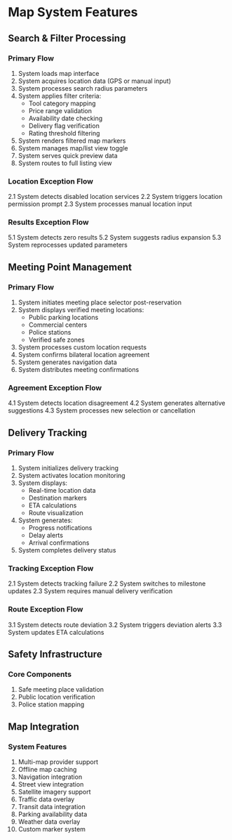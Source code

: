 # Map System Features

## Search & Filter Processing
### Primary Flow
1. System loads map interface
2. System acquires location data (GPS or manual input)
3. System processes search radius parameters
4. System applies filter criteria:
   - Tool category mapping
   - Price range validation
   - Availability date checking
   - Delivery flag verification
   - Rating threshold filtering
5. System renders filtered map markers
6. System manages map/list view toggle
7. System serves quick preview data
8. System routes to full listing view

### Location Exception Flow
2.1 System detects disabled location services
2.2 System triggers location permission prompt
2.3 System processes manual location input

### Results Exception Flow
5.1 System detects zero results
5.2 System suggests radius expansion
5.3 System reprocesses updated parameters

## Meeting Point Management
### Primary Flow
1. System initiates meeting place selector post-reservation
2. System displays verified meeting locations:
   - Public parking locations
   - Commercial centers
   - Police stations
   - Verified safe zones
3. System processes custom location requests
4. System confirms bilateral location agreement
5. System generates navigation data
6. System distributes meeting confirmations

### Agreement Exception Flow
4.1 System detects location disagreement
4.2 System generates alternative suggestions
4.3 System processes new selection or cancellation

## Delivery Tracking
### Primary Flow
1. System initializes delivery tracking
2. System activates location monitoring
3. System displays:
   - Real-time location data
   - Destination markers
   - ETA calculations
   - Route visualization
4. System generates:
   - Progress notifications
   - Delay alerts
   - Arrival confirmations
5. System completes delivery status

### Tracking Exception Flow
2.1 System detects tracking failure
2.2 System switches to milestone updates
2.3 System requires manual delivery verification

### Route Exception Flow
3.1 System detects route deviation
3.2 System triggers deviation alerts
3.3 System updates ETA calculations

## Safety Infrastructure
### Core Components
1. Safe meeting place validation
2. Public location verification
3. Police station mapping

## Map Integration
### System Features
1. Multi-map provider support
2. Offline map caching
3. Navigation integration
4. Street view integration
5. Satellite imagery support
6. Traffic data overlay
7. Transit data integration
8. Parking availability data
9. Weather data overlay
10. Custom marker system
